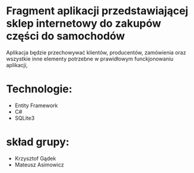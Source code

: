 # Fragment aplikacji przedstawiającej sklep internetowy do zakupów części do samochodów
Aplikacja będzie przechowywać klientów, producentów, zamówienia oraz wszystkie inne elementy potrzebne w prawidłowym funckjonowaniu aplikacji,
# Technologie:
  - Entity Framework
  - C#
  - SQLite3

# skład grupy:
  - Krzysztof Gądek
  - Mateusz Asimowicz
